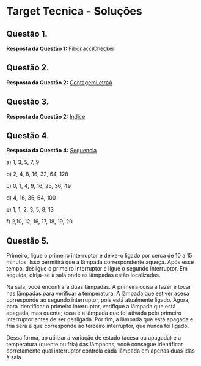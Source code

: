 # Target Tecnica - Soluções


## Questão 1.

**Resposta da Questão 1:** [FibonacciChecker](https://github.com/LoryAF/Target-Tecnica/blob/master/src/FibonacciChecker.java)

## Questão 2.

**Resposta da Questão 2:** [ContagemLetraA](https://github.com/LoryAF/Target-Tecnica/blob/master/src/ContagemLetraA.java)

## Questão 3.

**Resposta da Questão 2:** [Indice](https://github.com/LoryAF/Target-Tecnica/blob/master/src/Indice.java)

## Questão 4.

**Resposta da Questão 4:** [Sequencia](https://github.com/LoryAF/Target-Tecnica/blob/master/src/Sequencia.java)

a) 1, 3, 5, 7, 9

b) 2, 4, 8, 16, 32, 64, 128

c) 0, 1, 4, 9, 16, 25, 36, 49

d) 4, 16, 36, 64, 100

e) 1, 1, 2, 3, 5, 8, 13

f) 2,10, 12, 16, 17, 18, 19, 20

## Questão 5.

Primeiro, ligue o primeiro interruptor e deixe-o ligado por cerca de 10 a 15 minutos. Isso permitirá que a lâmpada correspondente aqueça. 
Após esse tempo, desligue o primeiro interruptor e ligue o segundo interruptor. Em seguida, dirija-se à sala onde as lâmpadas estão localizadas.

Na sala, você encontrará duas lâmpadas. A primeira coisa a fazer é tocar nas lâmpadas para verificar a temperatura. A lâmpada que estiver acesa 
corresponde ao segundo interruptor, pois está atualmente ligado. Agora, para identificar o primeiro interruptor, verifique a lâmpada que está apagada, 
mas quente; essa é a lâmpada que foi ativada pelo primeiro interruptor antes de ser desligada. Por fim, a lâmpada que está apagada e fria será a que corresponde 
ao terceiro interruptor, que nunca foi ligado.

Dessa forma, ao utilizar a variação de estado (acesa ou apagada) e a temperatura (quente ou fria) das lâmpadas, você consegue identificar corretamente qual interruptor 
controla cada lâmpada em apenas duas idas à sala.

